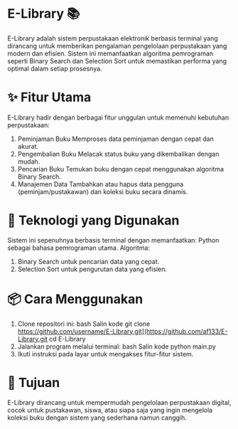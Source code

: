 # E-Library 📚
E-Library adalah sistem perpustakaan elektronik berbasis terminal yang dirancang untuk memberikan pengalaman pengelolaan perpustakaan yang modern dan efisien. Sistem ini memanfaatkan algoritma pemrograman seperti Binary Search dan Selection Sort untuk memastikan performa yang optimal dalam setiap prosesnya.

# ✨ Fitur Utama
E-Library hadir dengan berbagai fitur unggulan untuk memenuhi kebutuhan perpustakaan:
1. Peminjaman Buku
   Memproses data peminjaman dengan cepat dan akurat.
3. Pengembalian Buku
   Melacak status buku yang dikembalikan dengan mudah.
5. Pencarian Buku
   Temukan buku dengan cepat menggunakan algoritma Binary Search.
7. Manajemen Data
   Tambahkan atau hapus data pengguna (peminjam/pustakawan) dan koleksi buku secara dinamis.

# 🚀 Teknologi yang Digunakan
Sistem ini sepenuhnya berbasis terminal dengan memanfaatkan:
Python sebagai bahasa pemrograman utama.
Algoritma:
1. Binary Search untuk pencarian data yang cepat.
2. Selection Sort untuk pengurutan data yang efisien.
# 📦 Cara Menggunakan
1. Clone repositori ini:
   bash
   Salin kode
   git clone https://github.com/username/E-Library.git](https://github.com/af133/E-Library.git
   cd E-Library
2. Jalankan program melalui terminal:
   bash
   Salin kode
   python main.py
3. Ikuti instruksi pada layar untuk mengakses fitur-fitur sistem.
# 🎯 Tujuan
E-Library dirancang untuk mempermudah pengelolaan perpustakaan digital, cocok untuk pustakawan, siswa, atau siapa saja yang ingin mengelola koleksi buku dengan sistem yang sederhana namun canggih.
